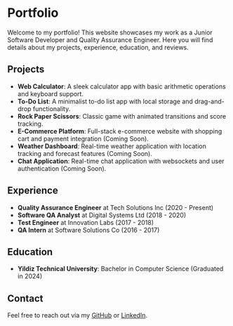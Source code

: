 # Portfolio

Welcome to my portfolio! This website showcases my work as a Junior Software Developer and Quality Assurance Engineer. Here you will find details about my projects, experience, education, and reviews.

## Projects

- **Web Calculator**: A sleek calculator app with basic arithmetic operations and keyboard support.
- **To-Do List**: A minimalist to-do list app with local storage and drag-and-drop functionality.
- **Rock Paper Scissors**: Classic game with animated transitions and score tracking.
- **E-Commerce Platform**: Full-stack e-commerce website with shopping cart and payment integration (Coming Soon).
- **Weather Dashboard**: Real-time weather application with location tracking and forecast features (Coming Soon).
- **Chat Application**: Real-time chat application with websockets and user authentication (Coming Soon).

## Experience

- **Quality Assurance Engineer** at Tech Solutions Inc (2020 - Present)
- **Software QA Analyst** at Digital Systems Ltd (2018 - 2020)
- **Test Engineer** at Innovation Labs (2017 - 2018)
- **QA Intern** at Software Solutions Co (2016 - 2017)

## Education

- **Yildiz Technical University**: Bachelor in Computer Science (Graduated in 2024)

## Contact

Feel free to reach out via my [GitHub](https://github.com/hamitcf) or [LinkedIn](https://linkedin.com/in/hamitcf). 